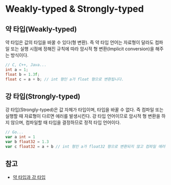 # Weakly-typed & Strongly-typed

## 약 타입(Weakly-typed)

약 타입은 값의 타입을 바꿀 수 있다(형 변환). 즉 약 타입 언어는 자료형이 달라도 컴파일 또는 실행 시점에 정해진 규칙에 따라 암시적 형 변환(Implicit conversion)을 해주는 방식이다.

```cpp
// C, C++, Java...
int a = 1;
float b = 1.3f;
float c = a + b; // int 형인 a가 float 형으로 변환됩니다.
```

## 강 타입(Strongly-typed)

강 타입(Strongly-typed)은 값 자체가 타입이며, 타입을 바꿀 수 없다. 즉 컴파일 또는 실행할 때 자료형이 다르면 에러를 발생시킨다. 강 타입 언어이므로 암시적 형 변환을 하지 않으며, 컴파일할 때 타입을 결정하므로 정적 타입 언어이다.

```go
// Go...
var a int = 1
var b float32 = 1.3
var c float32 = a + b // int 형인 a가 float32 형으로 변환되지 않고 컴파일 에러 발생
```

## 참고

* [약 타입과 강 타입](https://www.pyrasis.com/book/GoForTheReallyImpatient/Unit01/02)